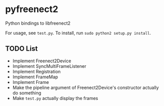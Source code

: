 pyfreenect2
===========

Python bindings to libfreenect2

For usage, see `test.py`. To install, run `sudo python2 setup.py install`.

TODO List
---------

 * Implement Freenect2Device
 * Implement SyncMultiFrameListener
 * Implement Registration
 * Implement FrameMap
 * Implement Frame
 * Make the pipeline argument of Freenect2Device's constructor actually do something
 * Make `test.py` actually display the frames
